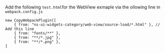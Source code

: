 Add the following `test.html`for the WebView exmaple via the ollowing line in `webpack.config.js`

```JS
new CopyWebpackPlugin([
    { from: "ns-ui-widgets-category/web-view/source-load/*.html" }, // Add this line
    { from: "fonts/**" },
    { from: "**/*.jpg" },
    { from: "**/*.png" },
]
```